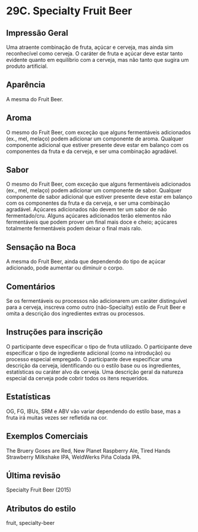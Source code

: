 # 29C. Specialty Fruit Beer

## Impressão Geral

Uma atraente combinação de fruta, açúcar e cerveja, mas ainda sim reconhecível como cerveja. O caráter de fruta e açúcar deve estar tanto evidente quanto em equilíbrio com a cerveja, mas não tanto que sugira um produto artificial.

## Aparência

A mesma do Fruit Beer.

## Aroma

O mesmo do Fruit Beer, com exceção que alguns fermentáveis adicionados (ex., mel, melaço) podem adicionar um componente de aroma. Qualquer componente adicional que estiver presente deve estar em balanço com os componentes da fruta e da cerveja, e ser uma combinação agradável.

## Sabor

O mesmo do Fruit Beer, com exceção que alguns fermentáveis adicionados (ex., mel, melaço) podem adicionar um componente de sabor. Qualquer componente de sabor adicional que estiver presente deve estar em balanço com os componentes da fruta e da cerveja, e ser uma combinação agradável. Açúcares adicionados não devem ter um sabor de não fermentado/cru. Alguns açúcares adicionados terão elementos não fermentáveis que podem prover um final mais doce e cheio; açúcares totalmente fermentáveis podem deixar o final mais ralo.

## Sensação na Boca

A mesma do Fruit Beer, ainda que dependendo do tipo de açúcar adicionado, pode aumentar ou diminuir o corpo.

## Comentários

Se os fermentáveis ou processos não adicionarem um caráter distinguível para a cerveja, inscreva como outro (não-Specialty) estilo de Fruit Beer e omita a descrição dos ingredientes extras ou processos.

## Instruções para inscrição

O participante deve especificar o tipo de fruta utilizado. O participante deve especificar o tipo de ingrediente adicional (como na introdução) ou processo especial empregado. O participante deve especificar uma descrição da cerveja, identificando ou o estilo base ou os ingredientes, estatísticas ou caráter alvo da cerveja. Uma descrição geral da natureza especial da cerveja pode cobrir todos os itens requeridos.

## Estatísticas

OG, FG, IBUs, SRM e ABV vão variar dependendo do estilo base, mas a fruta irá muitas vezes ser refletida na cor.

## Exemplos Comerciais

The Bruery Goses are Red, New Planet Raspberry Ale, Tired Hands Strawberry Milkshake IPA, WeldWerks Piña Colada IPA.

## Última revisão

Specialty Fruit Beer (2015)

## Atributos do estilo

fruit, specialty-beer

